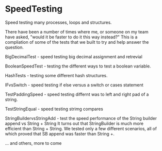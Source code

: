 # SpeedTesting
Speed testing many processes, loops and structures.

There have been a number of times where me, or someone on my team have asked, "would it be faster to do it this way instead?"
This is a compliation of some of the tests that we built to try and help answer the question.

BigDecimalTest      - speed testing big decimal assignment and retrevial

BooleanSpeedTest    - testing the different ways to test a boolean variable.

HashTests           - testing some different hash structures.

IFvsSwitch          - speed testing if else versus a switch or cases statement

TestPaddingSpeed    - speed testing differnt was to left and right pad of a string.

TestStringEqual     - speed testing strimg compares

StringBuildervsStringAdd  - test the speed performance of the String builder append vs String + String
  It turns out that StringBuilder is much more efficient than String + String. We tested only a few different scenarios, all of which proved that SB append was faster than String +.

... and others, more to come
